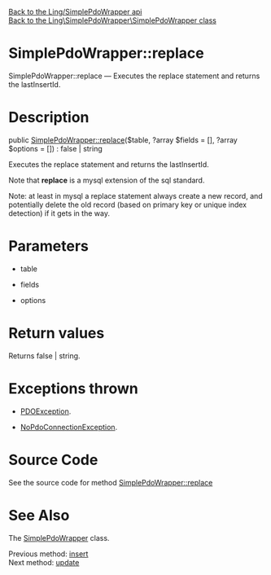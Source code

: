 [Back to the Ling/SimplePdoWrapper api](https://github.com/lingtalfi/SimplePdoWrapper/blob/master/doc/api/Ling/SimplePdoWrapper.md)<br>
[Back to the Ling\SimplePdoWrapper\SimplePdoWrapper class](https://github.com/lingtalfi/SimplePdoWrapper/blob/master/doc/api/Ling/SimplePdoWrapper/SimplePdoWrapper.md)


SimplePdoWrapper::replace
================



SimplePdoWrapper::replace — Executes the replace statement and returns the lastInsertId.




Description
================


public [SimplePdoWrapper::replace](https://github.com/lingtalfi/SimplePdoWrapper/blob/master/doc/api/Ling/SimplePdoWrapper/SimplePdoWrapper/replace.md)($table, ?array $fields = [], ?array $options = []) : false | string




Executes the replace statement and returns the lastInsertId.

Note that **replace** is a mysql extension of the sql standard.

Note: at least in mysql a replace statement always create a new record,
and potentially delete the old record (based on primary key or unique index detection)
if it gets in the way.




Parameters
================


- table

    

- fields

    

- options

    


Return values
================

Returns false | string.


Exceptions thrown
================

- [PDOException](https://www.php.net/manual/en/class.pdoexception.php).&nbsp;

- [NoPdoConnectionException](https://github.com/lingtalfi/SimplePdoWrapper/blob/master/doc/api/Ling/SimplePdoWrapper/Exception/NoPdoConnectionException.md).&nbsp;







Source Code
===========
See the source code for method [SimplePdoWrapper::replace](https://github.com/lingtalfi/SimplePdoWrapper/blob/master/SimplePdoWrapper.php#L195-L229)


See Also
================

The [SimplePdoWrapper](https://github.com/lingtalfi/SimplePdoWrapper/blob/master/doc/api/Ling/SimplePdoWrapper/SimplePdoWrapper.md) class.

Previous method: [insert](https://github.com/lingtalfi/SimplePdoWrapper/blob/master/doc/api/Ling/SimplePdoWrapper/SimplePdoWrapper/insert.md)<br>Next method: [update](https://github.com/lingtalfi/SimplePdoWrapper/blob/master/doc/api/Ling/SimplePdoWrapper/SimplePdoWrapper/update.md)<br>

